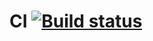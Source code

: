 # CI [![Build status](https://ci.appveyor.com/api/projects/status/wvkjhb3tnhc248pd?svg=true)](https://ci.appveyor.com/project/FingRinger/ci-appveyor-2v)
